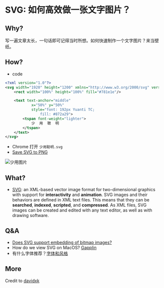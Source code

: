 # SVG: 如何高效做一张文字图片？

## Why?

写一遍文章太长，一句话即可记得当时所想。如何快速制作一个文字图片？来当壁纸。

## How?


- code 

``` xml
<?xml version="1.0"?>
<svg width="1920" height="1200" xmlns="http://www.w3.org/2000/svg" version="1.1">
	<rect width="100%" height="100%" fill="#781e1e"/>

	<text text-anchor="middle"
			x="50%" y="50%"
			style="font: 192px Yuanti TC;
				fill: #872a29">
		<tspan font-weight="lighter">
			少  用  聰  明
		</tspan>
	</text>
</svg> 

```

- Chrome 打开 `少用聪明.svg`
- [Save SVG to PNG](https://gist.github.com/mbostock/6466603)

![少用图片](https://i.imgur.com/iIoeTj1.png)

## What?

- [SVG](https://www.wikiwand.com/en/Scalable_Vector_Graphics): an XML-based vector image format for two-dimensional graphics with support for **interactivity** and **animation**. SVG images and their behaviors are defined in XML text files. This means that they can be **searched**, **indexed**, **scripted**, and **compressed**. As XML files, SVG images can be created and edited with any text editor, as well as with drawing software.

## Q&A

- [Does SVG support embedding of bitmap images?](https://stackoverflow.com/questions/6249664/does-svg-support-embedding-of-bitmap-images)
- How do we view SVG on MacOS? [Gapplin](http://gapplin.wolfrosch.com/)
- 有什么字体推荐？[字体和风格](https://www.zhihu.com/question/20727176)

## More

Credit to [davidxk](https://github.com/davidxk)